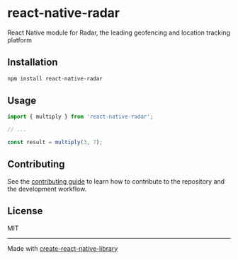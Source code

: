 # react-native-radar

React Native module for Radar, the leading geofencing and location tracking platform

## Installation

```sh
npm install react-native-radar
```

## Usage


```js
import { multiply } from 'react-native-radar';

// ...

const result = multiply(3, 7);
```


## Contributing

See the [contributing guide](CONTRIBUTING.md) to learn how to contribute to the repository and the development workflow.

## License

MIT

---

Made with [create-react-native-library](https://github.com/callstack/react-native-builder-bob)
